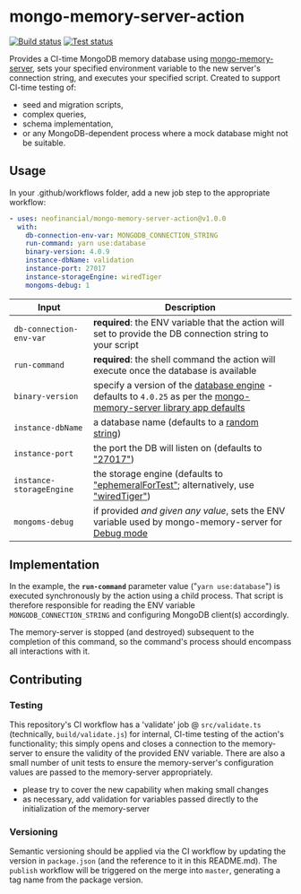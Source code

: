 # mongo-memory-server-action

[![Build status](https://github.com/neofinancial/mongo-memory-server-action/workflows/ci/badge.svg)](https://github.com/neofinancial/mongo-memory-server-action/actions)
[![Test status](https://github.com/neofinancial/mongo-memory-server-action/workflows/pull-request/badge.svg)](https://github.com/neofinancial/mongo-memory-server-action/actions)

Provides a CI-time MongoDB memory database using [mongo-memory-server](https://github.com/nodkz/mongodb-memory-server), sets your specified environment variable to the new server's connection string, and executes your specified script. Created to support CI-time testing of:

- seed and migration scripts,
- complex queries,
- schema implementation,
- or any MongoDB-dependent process where a mock database might not be suitable.

## Usage

In your .github/workflows folder, add a new job step to the appropriate workflow:

```yaml
- uses: neofinancial/mongo-memory-server-action@v1.0.0
  with:
    db-connection-env-var: MONGODB_CONNECTION_STRING
    run-command: yarn use:database
    binary-version: 4.0.9
    instance-dbName: validation
    instance-port: 27017
    instance-storageEngine: wiredTiger
    mongoms-debug: 1
```

| Input                    | Description                                                                                                                                                                                                                                                                                                                           |
| ------------------------ | ------------------------------------------------------------------------------------------------------------------------------------------------------------------------------------------------------------------------------------------------------------------------------------------------------------------------------------- |
| `db-connection-env-var`  | **required**: the ENV variable that the action will set to provide the DB connection string to your script                                                                                                                                                                                                                            |
| `run-command`            | **required**: the shell command the action will execute once the database is available                                                                                                                                                                                                                                                |
| `binary-version`         | specify a version of the [database engine](https://docs.mongodb.com/v5.0/release-notes/) - defaults to `4.0.25` as per the [mongo-memory-server library app defaults](https://github.com/nodkz/mongodb-memory-server/blob/345ecee52e9cc86028ac0510ab8dce55a896b13f/packages/mongodb-memory-server-core/src/util/resolveConfig.ts#L28) |
| `instance-dbName`        | a database name (defaults to a [random string](https://github.com/nodkz/mongodb-memory-server#available-options-for-mongomemoryserver))                                                                                                                                                                                               |
| `instance-port`          | the port the DB will listen on (defaults to ["27017"](https://github.com/nodkz/mongodb-memory-server#available-options-for-mongomemoryserver))                                                                                                                                                                                        |
| `instance-storageEngine` | the storage engine (defaults to ["ephemeralForTest"](https://github.com/nodkz/mongodb-memory-server#available-options-for-mongomemoryserver); alternatively, use ["wiredTiger"](https://docs.mongodb.com/manual/core/wiredtiger/))                                                                                                    |
| `mongoms-debug`          | if provided _and given any value_, sets the ENV variable used by mongo-memory-server for [Debug mode](https://github.com/nodkz/mongodb-memory-server#enable-debug-mode)                                                                                                                                                               |

## Implementation

In the example, the **`run-command`** parameter value ("`yarn use:database`") is executed synchronously by the action using a child process. That script is therefore responsible for reading the ENV variable `MONGODB_CONNECTION_STRING` and configuring MongoDB client(s) accordingly.

The memory-server is stopped (and destroyed) subsequent to the completion of this command, so the command's process should encompass all interactions with it.

## Contributing

### Testing

This repository's CI workflow has a 'validate' job @ `src/validate.ts` (technically, `build/validate.js`) for internal, CI-time testing of the action's functionality; this simply opens and closes a connection to the memory-server to ensure the validity of the provided ENV variable. There are also a small number of unit tests to ensure the memory-server's configuration values are passed to the memory-server appropriately.

- please try to cover the new capability when making small changes
- as necessary, add validation for variables passed directly to the initialization of the memory-server

### Versioning

Semantic versioning should be applied via the CI workflow by updating the version in `package.json` (and the reference to it in this README.md). The `publish` workflow will be triggered on the merge into `master`, generating a tag name from the package version.

